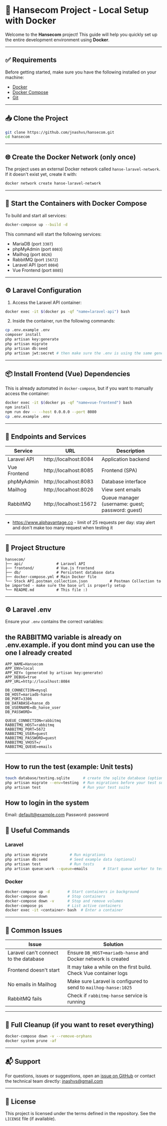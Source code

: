 # 🚀 Hansecom Project - Local Setup with Docker

Welcome to the **Hansecom** project! This guide will help you quickly set up the entire development environment using **Docker**.

---

## ✅ Requirements

Before getting started, make sure you have the following installed on your machine:

- [Docker](https://www.docker.com/products/docker-desktop)
- [Docker Compose](https://docs.docker.com/compose/)
- [Git](https://git-scm.com/)

---

## 📥 Clone the Project

```bash
git clone https://github.com/jnashvs/hansecom.git
cd hansecom
```

---

## 🌐 Create the Docker Network (only once)

The project uses an external Docker network called `hanse-laravel-network`. If it doesn't exist yet, create it with:

```bash
docker network create hanse-laravel-network
```

---

## 🐳 Start the Containers with Docker Compose

To build and start all services:

```bash
docker-compose up --build -d
```

This command will start the following services:

- MariaDB (port `3307`)
- phpMyAdmin (port `8083`)
- Mailhog (port `8026`)
- RabbitMQ (port `15672`)
- Laravel API (port `8084`)
- Vue Frontend (port `8085`)

---

## ⚙️ Laravel Configuration

1. Access the Laravel API container:

```bash
docker exec -it $(docker ps -qf "name=laravel-api") bash
```

2. Inside the container, run the following commands:

```bash
cp .env.example .env
composer install
php artisan key:generate
php artisan migrate
php artisan db:seed
php artisan jwt:secret # then make sure the .env is using the same generated token
```

---

## 📦 Install Frontend (Vue) Dependencies

This is already automated in `docker-compose`, but if you want to manually access the container:

```bash
docker exec -it $(docker ps -qf "name=vue-frontend") bash
npm install
npm run dev -- --host 0.0.0.0 --port 8080
cp .env.example .env
```

---

## 🔗 Endpoints and Services

| Service         | URL                          | Description                                      |
|------------------|-------------------------------|--------------------------------------------------|
| Laravel API      | http://localhost:8084         | Application backend                              |
| Vue Frontend     | http://localhost:8085         | Frontend (SPA)                                   |
| phpMyAdmin       | http://localhost:8083         | Database interface                               |
| Mailhog          | http://localhost:8026         | View sent emails                                 |
| RabbitMQ         | http://localhost:15672        | Queue manager (username: guest; password: guest) |


- https://www.alphavantage.co - limit of 25 requests per day: stay alert and don't make too many request when testing it

---

## 📂 Project Structure

```
hansecom/
├── api/               # Laravel API
├── frontend/          # Vue.js frontend
├── db/                # Persistent database data
├── docker-compose.yml # Main Docker file
└── Stock API.postman_collection.json          # Postman Collection to be imported - make sure the base url is properly setup
└── README.md          # This file :)
```

---

## ⚙️ Laravel .env

Ensure your `.env` contains the correct variables:

## the RABBITMQ variable is already on .env.example. if you dont mind you can use the one I already created

```env
APP_NAME=Hansecom
APP_ENV=local
APP_KEY= (generated by artisan key:generate)
APP_DEBUG=true
APP_URL=http://localhost:8084

DB_CONNECTION=mysql
DB_HOST=mariadb-hanse
DB_PORT=3306
DB_DATABASE=hanse_db
DB_USERNAME=db_hanse_user
DB_PASSWORD=

QUEUE_CONNECTION=rabbitmq
RABBITMQ_HOST=rabbitmq
RABBITMQ_PORT=5672
RABBITMQ_USER=guest
RABBITMQ_PASSWORD=guest
RABBITMQ_VHOST=/
RABBITMQ_QUEUE=emails
```

---

## How to run the test (example: Unit tests)
```bash
touch database/testing.sqlite      # create the sqlite database (optional in case it does not exist)
php artisan migrate --env=testing  # Run migrations before your test suite starts
php artisan test                   # Run your test suite
```

## How to login in the system
Email: default@example.com
Password: password

## 🧪 Useful Commands

### Laravel

```bash
php artisan migrate          # Run migrations
php artisan db:seed          # Seed example data (optional)
php artisan test             # Run tests
php artisan queue:work --queue=emails       # Start queue worker to test rabbitmq
```

### Docker

```bash
docker-compose up -d        # Start containers in background
docker-compose down         # Stop containers
docker-compose down -v      # Stop and remove volumes
docker-compose ps           # List active containers
docker exec -it <container> bash  # Enter a container
```

---

## 🐞 Common Issues

| Issue                                 | Solution                                                                 |
|--------------------------------------|--------------------------------------------------------------------------|
| Laravel can't connect to the database | Ensure `DB_HOST=mariadb-hanse` and Docker network is created              |
| Frontend doesn't start                | It may take a while on the first build. Check Vue container logs         |
| No emails in Mailhog                  | Make sure Laravel is configured to send to `mailhog-hanse:1025`          |
| RabbitMQ fails                        | Check if `rabbitmq-hanse` service is running                             |

---

## 🧹 Full Cleanup (if you want to reset everything)

```bash
docker-compose down -v --remove-orphans
docker system prune -af
```

---

## 📬 Support

For questions, issues or suggestions, open an [issue on GitHub](https://github.com/jnashvs/hansecom/issues) or contact the technical team directly: jnashvs@gmail.com

---

## 📜 License

This project is licensed under the terms defined in the repository. See the `LICENSE` file (if available).